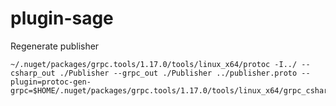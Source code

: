 # plugin-sage

Regenerate publisher
```
~/.nuget/packages/grpc.tools/1.17.0/tools/linux_x64/protoc -I../ --csharp_out ./Publisher --grpc_out ./Publisher ../publisher.proto --plugin=protoc-gen-grpc=$HOME/.nuget/packages/grpc.tools/1.17.0/tools/linux_x64/grpc_csharp_plugin
```